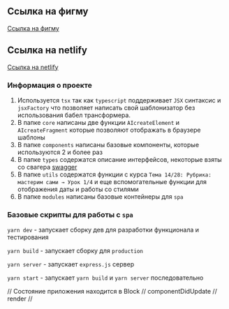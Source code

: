 ## Ссылка на фигму

[Ссылка на фигму](https://www.figma.com/file/8KoRwpKjd2BYAAKclhEO57/project-1?node-id=0%3A1&t=zOsGCuxpS3BUmaW9-0)

## Ссылка на netlify

[Ссылка на netlify](https://gilded-palmier-bd3854.netlify.app/)

### Информация о проекте

1. Используется `tsx` так как `typescript` поддерживает `JSX` синтаксис и `jsxFactory` что позволяет написать свой шаблонизатор без использования бабел трансформера.
2. В папке `core` написаны две функции `AIcreateElement` и `AIcreateFragment` которые позволяют отображать в браузере шаблоны
3. В папке `components` написаны базовые компоненты, которые используются 2 и более раз
4. В папке `types` содержатся описание интерфейсов, некоторые взяты со свагера [swagger](https://ya-praktikum.tech/api/v2/swagger/#/)
5. В папке `utils` содержатся функции с курса `Тема 14/28: Рубрика: мастерим сами → Урок 1/4` и еще вспомогательные функции для отображения даты и работы со стилями
6. В папке `modules` написаны базовые контейнеры для `spa`

### Базовые скрипты для работы с `spa`

`yarn dev` - запускает сборку дев для разработки функционала и тестирования

`yarn build` - запускает сборку для `production`

`yarn server` - запускает `express.js` сервер

`yarn start` - запускает `yarn build` и `yarn server` последовательно

// Состояние приложения находится в Block
// componentDidUpdate
// render
//
